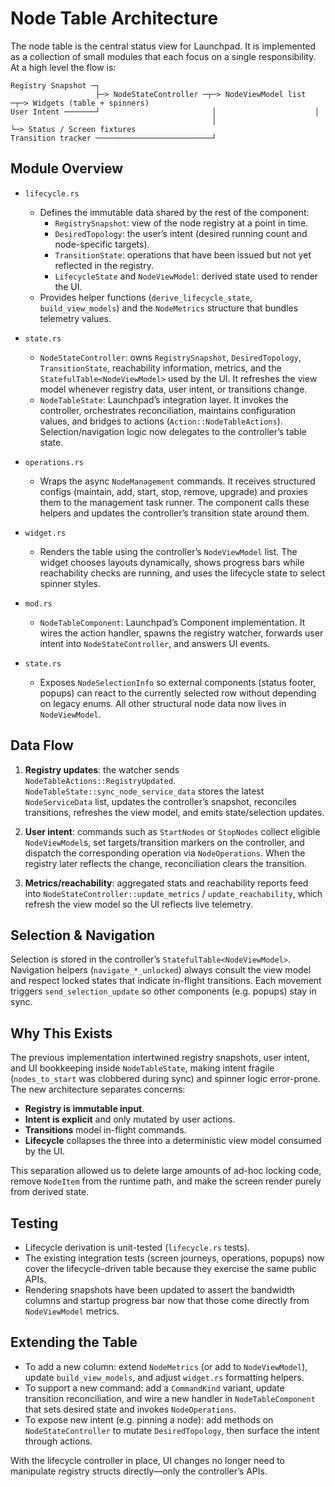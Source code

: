 # Node Table Architecture

The node table is the central status view for Launchpad. It is implemented as a collection of small modules that each focus on a single responsibility. At a high level the flow is:

```
Registry Snapshot ─┐
                   ├─> NodeStateController ─┬─> NodeViewModel list ─┬─> Widgets (table + spinners)
User Intent ───────┘                         │                      │
                                             │                      └─> Status / Screen fixtures
Transition tracker ──────────────────────────┘
```

## Module Overview

- `lifecycle.rs`
  - Defines the immutable data shared by the rest of the component:
    - `RegistrySnapshot`: view of the node registry at a point in time.
    - `DesiredTopology`: the user’s intent (desired running count and node-specific targets).
    - `TransitionState`: operations that have been issued but not yet reflected in the registry.
    - `LifecycleState` and `NodeViewModel`: derived state used to render the UI.
  - Provides helper functions (`derive_lifecycle_state`, `build_view_models`) and the `NodeMetrics` structure that bundles telemetry values.

- `state.rs`
  - `NodeStateController`: owns `RegistrySnapshot`, `DesiredTopology`, `TransitionState`, reachability information, metrics, and the `StatefulTable<NodeViewModel>` used by the UI. It refreshes the view model whenever registry data, user intent, or transitions change.
  - `NodeTableState`: Launchpad’s integration layer. It invokes the controller, orchestrates reconciliation, maintains configuration values, and bridges to actions (`Action::NodeTableActions`). Selection/navigation logic now delegates to the controller’s table state.

- `operations.rs`
  - Wraps the async `NodeManagement` commands. It receives structured configs (maintain, add, start, stop, remove, upgrade) and proxies them to the management task runner. The component calls these helpers and updates the controller’s transition state around them.

- `widget.rs`
  - Renders the table using the controller’s `NodeViewModel` list. The widget chooses layouts dynamically, shows progress bars while reachability checks are running, and uses the lifecycle state to select spinner styles.

- `mod.rs`
  - `NodeTableComponent`: Launchpad’s Component implementation. It wires the action handler, spawns the registry watcher, forwards user intent into `NodeStateController`, and answers UI events.

- `state.rs`
  - Exposes `NodeSelectionInfo` so external components (status footer, popups) can react to the currently selected row without depending on legacy enums. All other structural node data now lives in `NodeViewModel`.

## Data Flow

1. **Registry updates**: the watcher sends `NodeTableActions::RegistryUpdated`. `NodeTableState::sync_node_service_data` stores the latest `NodeServiceData` list, updates the controller’s snapshot, reconciles transitions, refreshes the view model, and emits state/selection updates.

2. **User intent**: commands such as `StartNodes` or `StopNodes` collect eligible `NodeViewModel`s, set targets/transition markers on the controller, and dispatch the corresponding operation via `NodeOperations`. When the registry later reflects the change, reconciliation clears the transition.

3. **Metrics/reachability**: aggregated stats and reachability reports feed into `NodeStateController::update_metrics` / `update_reachability`, which refresh the view model so the UI reflects live telemetry.

## Selection & Navigation

Selection is stored in the controller’s `StatefulTable<NodeViewModel>`. Navigation helpers (`navigate_*_unlocked`) always consult the view model and respect locked states that indicate in-flight transitions. Each movement triggers `send_selection_update` so other components (e.g. popups) stay in sync.

## Why This Exists

The previous implementation intertwined registry snapshots, user intent, and UI bookkeeping inside `NodeTableState`, making intent fragile (`nodes_to_start` was clobbered during sync) and spinner logic error-prone. The new architecture separates concerns:

- **Registry is immutable input**.
- **Intent is explicit** and only mutated by user actions.
- **Transitions** model in-flight commands.
- **Lifecycle** collapses the three into a deterministic view model consumed by the UI.

This separation allowed us to delete large amounts of ad-hoc locking code, remove `NodeItem` from the runtime path, and make the screen render purely from derived state.

## Testing

- Lifecycle derivation is unit-tested (`lifecycle.rs` tests).
- The existing integration tests (screen journeys, operations, popups) now cover the lifecycle-driven table because they exercise the same public APIs.
- Rendering snapshots have been updated to assert the bandwidth columns and startup progress bar now that those come directly from `NodeViewModel` metrics.

## Extending the Table

- To add a new column: extend `NodeMetrics` (or add to `NodeViewModel`), update `build_view_models`, and adjust `widget.rs` formatting helpers.
- To support a new command: add a `CommandKind` variant, update transition reconciliation, and wire a new handler in `NodeTableComponent` that sets desired state and invokes `NodeOperations`.
- To expose new intent (e.g. pinning a node): add methods on `NodeStateController` to mutate `DesiredTopology`, then surface the intent through actions.

With the lifecycle controller in place, UI changes no longer need to manipulate registry structs directly—only the controller’s APIs.
